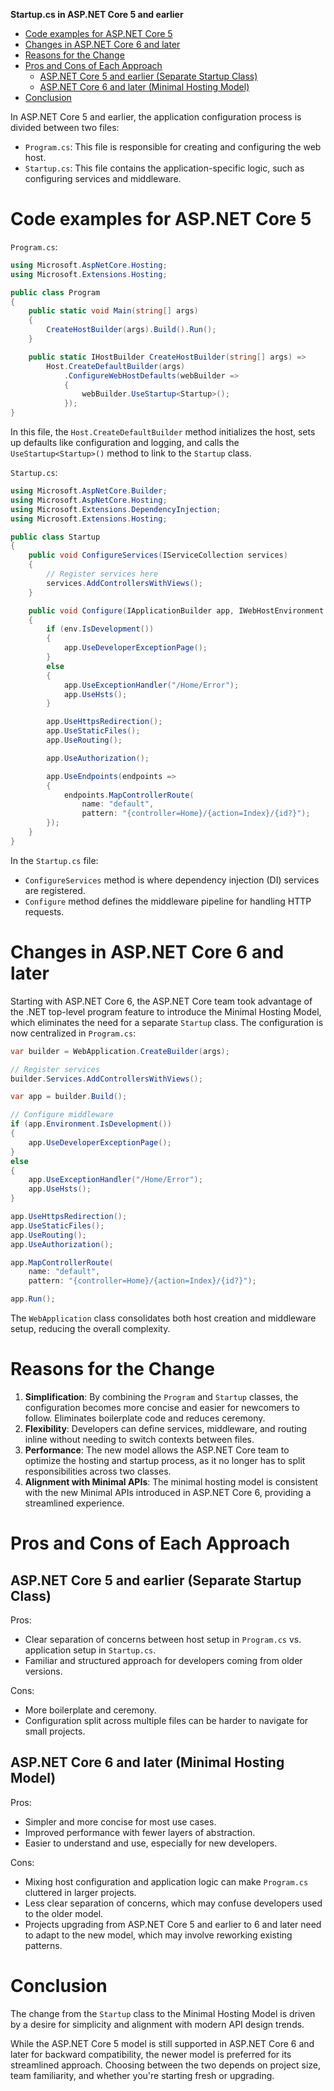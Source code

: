 **Startup.cs in ASP.NET Core 5 and earlier**

- [Code examples for ASP.NET Core 5](#code-examples-for-aspnet-core-5)
- [Changes in ASP.NET Core 6 and later](#changes-in-aspnet-core-6-and-later)
- [Reasons for the Change](#reasons-for-the-change)
- [Pros and Cons of Each Approach](#pros-and-cons-of-each-approach)
  - [ASP.NET Core 5 and earlier (Separate Startup Class)](#aspnet-core-5-and-earlier-separate-startup-class)
  - [ASP.NET Core 6 and later (Minimal Hosting Model)](#aspnet-core-6-and-later-minimal-hosting-model)
- [Conclusion](#conclusion)


In ASP.NET Core 5 and earlier, the application configuration process is divided between two files:

- `Program.cs`: This file is responsible for creating and configuring the web host.
- `Startup.cs`: This file contains the application-specific logic, such as configuring services and middleware.

# Code examples for ASP.NET Core 5

`Program.cs`:
```csharp
using Microsoft.AspNetCore.Hosting;
using Microsoft.Extensions.Hosting;

public class Program
{
    public static void Main(string[] args)
    {
        CreateHostBuilder(args).Build().Run();
    }

    public static IHostBuilder CreateHostBuilder(string[] args) =>
        Host.CreateDefaultBuilder(args)
            .ConfigureWebHostDefaults(webBuilder =>
            {
                webBuilder.UseStartup<Startup>();
            });
}
```
In this file, the `Host.CreateDefaultBuilder` method initializes the host, sets up defaults like configuration and logging, and calls the `UseStartup<Startup>()` method to link to the `Startup` class.

`Startup.cs`:
```csharp
using Microsoft.AspNetCore.Builder;
using Microsoft.AspNetCore.Hosting;
using Microsoft.Extensions.DependencyInjection;
using Microsoft.Extensions.Hosting;

public class Startup
{
    public void ConfigureServices(IServiceCollection services)
    {
        // Register services here
        services.AddControllersWithViews();
    }

    public void Configure(IApplicationBuilder app, IWebHostEnvironment env)
    {
        if (env.IsDevelopment())
        {
            app.UseDeveloperExceptionPage();
        }
        else
        {
            app.UseExceptionHandler("/Home/Error");
            app.UseHsts();
        }

        app.UseHttpsRedirection();
        app.UseStaticFiles();
        app.UseRouting();

        app.UseAuthorization();

        app.UseEndpoints(endpoints =>
        {
            endpoints.MapControllerRoute(
                name: "default",
                pattern: "{controller=Home}/{action=Index}/{id?}");
        });
    }
}
```
In the `Startup.cs` file:
- `ConfigureServices` method is where dependency injection (DI) services are registered.
- `Configure` method defines the middleware pipeline for handling HTTP requests.

# Changes in ASP.NET Core 6 and later

Starting with ASP.NET Core 6, the ASP.NET Core team took advantage of the .NET top-level program feature to introduce the Minimal Hosting Model, which eliminates the need for a separate `Startup` class. The configuration is now centralized in `Program.cs`:

```csharp
var builder = WebApplication.CreateBuilder(args);

// Register services
builder.Services.AddControllersWithViews();

var app = builder.Build();

// Configure middleware
if (app.Environment.IsDevelopment())
{
    app.UseDeveloperExceptionPage();
}
else
{
    app.UseExceptionHandler("/Home/Error");
    app.UseHsts();
}

app.UseHttpsRedirection();
app.UseStaticFiles();
app.UseRouting();
app.UseAuthorization();

app.MapControllerRoute(
    name: "default",
    pattern: "{controller=Home}/{action=Index}/{id?}");

app.Run();
```

The `WebApplication` class consolidates both host creation and middleware setup, reducing the overall complexity.

# Reasons for the Change

1. **Simplification**: By combining the `Program` and `Startup` classes, the configuration becomes more concise and easier for newcomers to follow.
Eliminates boilerplate code and reduces ceremony.
2. **Flexibility**: Developers can define services, middleware, and routing inline without needing to switch contexts between files.
3. **Performance**: The new model allows the ASP.NET Core team to optimize the hosting and startup process, as it no longer has to split responsibilities across two classes.
4. **Alignment with Minimal APIs**: The minimal hosting model is consistent with the new Minimal APIs introduced in ASP.NET Core 6, providing a streamlined experience.

# Pros and Cons of Each Approach

## ASP.NET Core 5 and earlier (Separate Startup Class)

Pros:
- Clear separation of concerns between host setup in `Program.cs` vs. application setup in `Startup.cs`.
- Familiar and structured approach for developers coming from older versions.

Cons:
- More boilerplate and ceremony.
- Configuration split across multiple files can be harder to navigate for small projects.

## ASP.NET Core 6 and later (Minimal Hosting Model)

Pros:
- Simpler and more concise for most use cases.
- Improved performance with fewer layers of abstraction.
- Easier to understand and use, especially for new developers.

Cons:
- Mixing host configuration and application logic can make `Program.cs` cluttered in larger projects.
- Less clear separation of concerns, which may confuse developers used to the older model.
- Projects upgrading from ASP.NET Core 5 and earlier to 6 and later need to adapt to the new model, which may involve reworking existing patterns.

# Conclusion

The change from the `Startup` class to the Minimal Hosting Model is driven by a desire for simplicity and alignment with modern API design trends. 

While the ASP.NET Core 5 model is still supported in ASP.NET Core 6 and later for backward compatibility, the newer model is preferred for its streamlined approach. Choosing between the two depends on project size, team familiarity, and whether you're starting fresh or upgrading.
